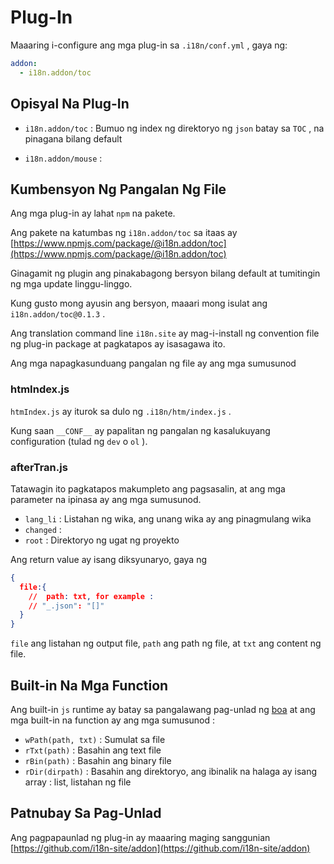# Plug-In

Maaaring i-configure ang mga plug-in sa `.i18n/conf.yml` , gaya ng:

```yml
addon:
  - i18n.addon/toc
```

## Opisyal Na Plug-In

* `i18n.addon/toc` :
  Bumuo ng index ng direktoryo ng `json` batay sa `TOC` , na pinagana bilang default

* `i18n.addon/mouse` :

## Kumbensyon Ng Pangalan Ng File

Ang mga plug-in ay lahat `npm` na pakete.

Ang pakete na katumbas ng `i18n.addon/toc` sa itaas ay [https://www.npmjs.com/package/@i18n.addon/toc](https://www.npmjs.com/package/@i18n.addon/toc)

Ginagamit ng plugin ang pinakabagong bersyon bilang default at tumitingin ng mga update linggu-linggo.

Kung gusto mong ayusin ang bersyon, maaari mong isulat ang `i18n.addon/toc@0.1.3` .

Ang translation command line `i18n.site` ay mag-i-install ng convention file ng plug-in package at pagkatapos ay isasagawa ito.

Ang mga napagkasunduang pangalan ng file ay ang mga sumusunod

### htmIndex.js

`htmIndex.js` ay iturok sa dulo ng `.i18n/htm/index.js` .

Kung saan `__CONF__` ay papalitan ng pangalan ng kasalukuyang configuration (tulad ng `dev` o `ol` ).

### afterTran.js

Tatawagin ito pagkatapos makumpleto ang pagsasalin, at ang mga parameter na ipinasa ay ang mga sumusunod.

* `lang_li` : Listahan ng wika, ang unang wika ay ang pinagmulang wika
* `changed` :
* `root` : Direktoryo ng ugat ng proyekto

Ang return value ay isang diksyunaryo, gaya ng

```json
{
  file:{
    //  path: txt, for example :
    // "_.json": "[]"
  }
}
```

`file` ang listahan ng output file, `path` ang path ng file, at `txt` ang content ng file.

## Built-in Na Mga Function

Ang built-in `js` runtime ay batay sa pangalawang pag-unlad ng [boa](https://github.com/boa-dev/boa) at ang mga built-in na function ay ang mga sumusunod :

* `wPath(path, txt)` : Sumulat sa file
* `rTxt(path)` : Basahin ang text file
* `rBin(path)` : Basahin ang binary file
* `rDir(dirpath)` : Basahin ang direktoryo, ang ibinalik na halaga ay isang array : list, listahan ng file

## Patnubay Sa Pag-Unlad

Ang pagpapaunlad ng plug-in ay maaaring maging sanggunian [https://github.com/i18n-site/addon](https://github.com/i18n-site/addon)